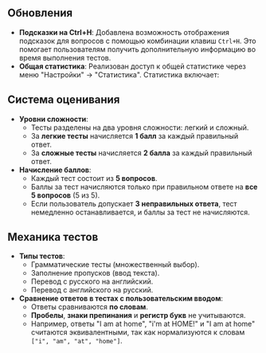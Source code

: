 ## Обновления

- **Подсказки на Ctrl+H**: Добавлена возможность отображения подсказок для вопросов с помощью комбинации клавиш `Ctrl+H`. Это помогает пользователям получить дополнительную информацию во время выполнения тестов.
- **Общая статистика**: Реализован доступ к общей статистике через меню "Настройки" → "Статистика". Статистика включает:

## Система оценивания

- **Уровни сложности**:
    - Тесты разделены на два уровня сложности: легкий и сложный.
    - За **легкие тесты** начисляется **1 балл** за каждый правильный ответ.
    - За **сложные тесты** начисляется **2 балла** за каждый правильный ответ.
- **Начисление баллов**:
    - Каждый тест состоит из **5 вопросов**.
    - Баллы за тест начисляются только при правильном ответе на **все 5 вопросов** (5 из 5).
    - Если пользователь допускает **3 неправильных ответа**, тест немедленно останавливается, и баллы за тест не начисляются.

## Механика тестов

- **Типы тестов**:
    - Грамматические тесты (множественный выбор).
    - Заполнение пропусков (ввод текста).
    - Перевод с русского на английский.
    - Перевод с английского на русский.
- **Сравнение ответов в тестах с пользовательским вводом**:
    - Ответы сравниваются **по словам**.
    - **Пробелы**, **знаки препинания** и **регистр букв** не учитываются.
    - Например, ответы "I am at home", "i'm at HOME!" и "I   am    at   home" считаются эквивалентными, так как нормализуются к словам `["i", "am", "at", "home"]`.
